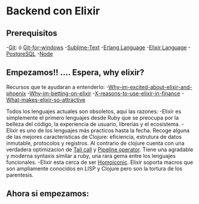 Backend con Elixir
===================
Prerequisitos
-------------
 -[Git](https://git-scm.com/): ó [Git-for-windows](https://git-for-windows.github.io)
 -[Sublime-Text](https://www.sublimetext.com/)
 -[Erlang Language](https://www.erlang-solutions.com/resources/download.html)
 -[Elixir Language](http://elixir-lang.org/install.html)
 -[PostgreSQL](http://www.postgresql.org/download/)
 -[Node](https://nodejs.org/en/)

Empezamos!! .... Espera, why elixir?
-------------
Recursos que te ayudaran a entenderlo:
-[Why-im-excited-about-elixir-and-phoenix](https://jerel.co/blog/2016/01/why-im-excited-about-elixir-and-phoenix)
-[Why-im-betting-on-elixir](https://medium.com/@kenmazaika/why-im-betting-on-elixir-7c8f847b58#.4o7tqjyzp)
-[X-reasons-to-use-elixir-in-finance](http://blog.johnorford.com/2015/11/01/x-reasons-to-use-elixir-in-finance/)
-[What-makes-elixir-so-attractive](http://ruby2elixir.github.io/posts/2015/12-29-what-makes-elixir-so-attractive-for-some-developers.html)


Todos los lenguajes actuales son obsoletos, aquí las razones:
-Elixir es simplemente el primero lenguajes desde Ruby que se preocupa por la belleza del código, la experiencia de usuario, librerías y el ecosistema.
-Elixir es uno de los lenguajes más practicos hasta la fecha. Recoge alguna de las mejores caracteristicas de Clojure: eficiencia, estrutura de datos inmutable, protocolos y registros. Al contrario de clojure cuenta con una verdadera optimizacion de [Tail call](https://en.wikipedia.org/wiki/Tail_call) y [Pipeline operator](http://elixir-lang.org/getting-started/enumerables-and-streams.html#the-pipe-operator). Tiene una agradable y moderna syntaxis similar a ruby, una rara gema entre los lenguajes funcionales.
-Elixir esta cerca de ser [Homoiconic](https://en.wikipedia.org/wiki/Homoiconicity). Elixir soporta macros que son ampliamente conocidos en LISP y Clojure pero son la tortura de los parentesis.


Ahora si empezamos:
-------------